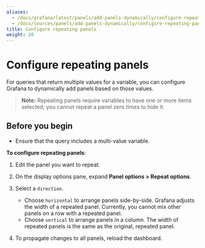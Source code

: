 ```yaml
---
aliases:
  - /docs/grafana/latest/panels/add-panels-dynamically/configure-repeating-panels/
  - /docs/sources/panels/add-panels-dynamically/configure-repeating-panels/
title: Configure repeating panels
weight: 20
---
```


# Configure repeating panels

For queries that return multiple values for a variable, you can configure Grafana to dynamically add panels based on those values.

> **Note:** Repeating panels require variables to have one or more items selected; you cannot repeat a panel zero times to hide it.

## Before you begin

- Ensure that the query includes a multi-value variable.

**To configure repeating panels**:

1. Edit the panel you want to repeat.

1. On the display options pane, expand **Panel options > Repeat options**.

1. Select a `direction`.

   - Choose `horizontal` to arrange panels side-by-side. Grafana adjusts the width of a repeated panel. Currently, you cannot mix other panels on a row with a repeated panel.
   - Choose `vertical` to arrange panels in a column. The width of repeated panels is the same as the original, repeated panel.

1. To propagate changes to all panels, reload the dashboard.
